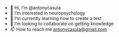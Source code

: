 - 👋 Hi, I’m @antonycasula
- 👀 I’m interested in neuropsychology
- 🌱 I’m currently learning how to create a test
- 💞️ I’m looking to collaborate on getting knowledge
- 📫 How to reach me antonycasula@gmail.com

<!---
antonycasula/antonycasula is a ✨ special ✨ repository because its `README.md` (this file) appears on your GitHub profile.
You can click the Preview link to take a look at your changes.
--->
